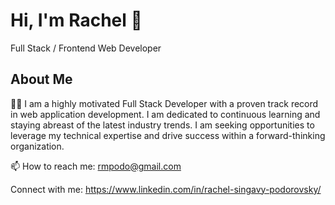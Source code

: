 # Hi, I'm Rachel 👋
Full Stack / Frontend Web Developer


## About Me
👨‍💻 I am a highly motivated Full Stack Developer with a proven track record in web application development.
I am dedicated to continuous learning and staying abreast of the latest industry trends. 
I am seeking opportunities to leverage my technical expertise and drive success within a forward-thinking organization.

📫 How to reach me: rmpodo@gmail.com

Connect with me: https://www.linkedin.com/in/rachel-singavy-podorovsky/


<!--
**rachelsin/rachelsin** is a ✨ _special_ ✨ repository because its `README.md` (this file) appears on your GitHub profile.

Here are some ideas to get you started:

- 🔭 I’m currently working on ...
- 🌱 I’m currently learning ...
- 👯 I’m looking to collaborate on ...
- 🤔 I’m looking for help with ...
- 💬 Ask me about ...
- 📫 How to reach me: ...
- 😄 Pronouns: ...
- ⚡ Fun fact: ...
-->
